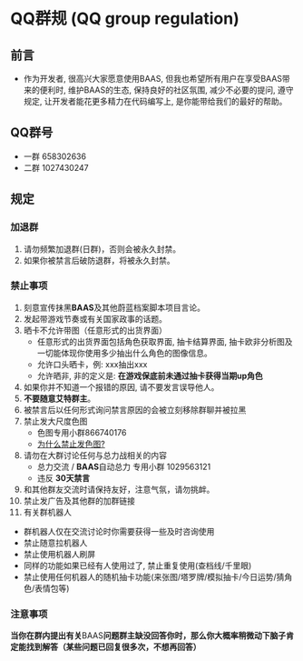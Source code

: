 # QQ群规 (QQ group regulation)
## 前言
- 作为开发者, 很高兴大家愿意使用BAAS, 但我也希望所有用户在享受BAAS带来的便利时, 维护BAAS的生态, 保持良好的社区氛围, 减少不必要的提问, 遵守规定, 让开发者能花更多精力在代码编写上, 是你能带给我们的最好的帮助。
## QQ群号
- 一群 658302636
- 二群 1027430247

## 规定
### 加退群
1. 请勿频繁加退群(日群)，否则会被永久封禁。
2. 如果你被禁言后破防退群，将被永久封禁。
### 禁止事项
1. 刻意宣传抹黑**BAAS**及其他蔚蓝档案脚本项目言论。
2. 发起带游戏节奏或有关国家政事的话题。
3. 晒卡不允许带图（任意形式的出货界面）
   - 任意形式的出货界面包括角色获取界面, 抽卡结算界面, 抽卡欧非分析图及一切能体现你使用多少抽出什么角色的图像信息。
   - 允许口头晒卡，例: xxx抽出xxx
   - 允许晒非, 非的定义是: **在游戏保底前未通过抽卡获得当期up角色**
4. 如果你并不知道一个报错的原因, 请不要发言误导他人。
5. **不要随意艾特群主**。
6. 被禁言后以任何形式询问禁言原因的会被立刻移除群聊并被拉黑
7. 禁止发大尺度色图 
   - 色图专用小群866740176
   - [为什么禁止发色图?](/usage_doc/destroyer#现状)
8. 请勿在大群讨论任何与总力战相关的内容
   - 总力交流 / **BAAS**自动总力 专用小群 1029563121
   - 违反 **30天禁言**
9. 和其他群友交流时请保持友好，注意气氛，请勿挑衅。
10. 禁止发广告及其他群的加群链接 
11. 有关群机器人
   - 群机器人仅在交流讨论时你需要获得一些及时咨询使用
   - 禁止随意拉机器人
   - 禁止使用机器人刷屏
   - 同样的功能如果已经有人使用过了, 禁止重复使用(查档线/千里眼)
   - 禁止使用任何机器人的随机抽卡功能(来张图/塔罗牌/模拟抽卡/今日运势/猜角色/表情包等)

### 注意事项

**当你在群内提出有关**BAAS**问题群主缺没回答你时，那么你大概率稍微动下脑子肯定能找到解答（某些问题已回复很多次，不想再回答）**
